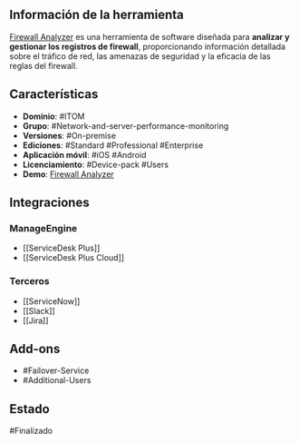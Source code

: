 ## Información de la herramienta

[Firewall Analyzer](https://www.manageengine.com/products/firewall/help/firewall-analyzer-system-requirements.html) es una herramienta de software diseñada para **analizar y gestionar los registros de firewall**, proporcionando información detallada sobre el tráfico de red, las amenazas de seguridad y la eficacia de las reglas del firewall.

## Características

+ **Dominio**: #ITOM 
+ **Grupo**: #Network-and-server-performance-monitoring  
+ **Versiones**: #On-premise 
+ **Ediciones**: #Standard #Professional #Enterprise 
+ **Aplicación móvil**: #iOS #Android 
+ **Licenciamiento**: #Device-pack #Users 
+ **Demo**: [Firewall Analyzer](https://demo.fwanalyzer.com/apiclient/ember/index.jsp#/)
## Integraciones
### ManageEngine
+ [[ServiceDesk Plus]]
+ [[ServiceDesk Plus Cloud]]
### Terceros
+ [[ServiceNow]]
+ [[Slack]]
+ [[Jira]]
## Add-ons

+ #Failover-Service 
+ #Additional-Users 

## Estado 

#Finalizado 